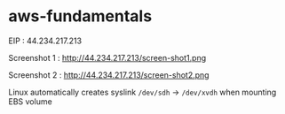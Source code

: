 # aws-fundamentals

EIP : 44.234.217.213

Screenshot 1 : http://44.234.217.213/screen-shot1.png

Screenshot 2 : http://44.234.217.213/screen-shot2.png

Linux automatically creates syslink `/dev/sdh` -> `/dev/xvdh` when mounting EBS volume
